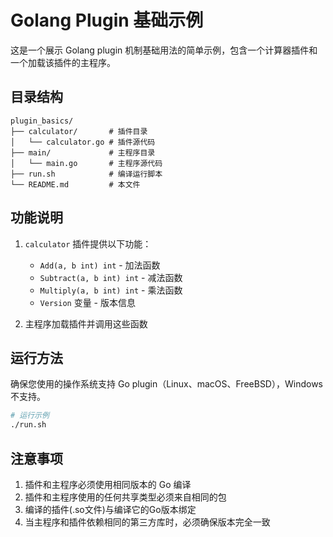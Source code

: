 # Golang Plugin 基础示例

这是一个展示 Golang plugin 机制基础用法的简单示例，包含一个计算器插件和一个加载该插件的主程序。

## 目录结构

```
plugin_basics/
├── calculator/       # 插件目录
│   └── calculator.go # 插件源代码
├── main/             # 主程序目录
│   └── main.go       # 主程序源代码
├── run.sh            # 编译运行脚本
└── README.md         # 本文件
```

## 功能说明

1. `calculator` 插件提供以下功能：
   - `Add(a, b int) int` - 加法函数
   - `Subtract(a, b int) int` - 减法函数
   - `Multiply(a, b int) int` - 乘法函数
   - `Version` 变量 - 版本信息

2. 主程序加载插件并调用这些函数

## 运行方法

确保您使用的操作系统支持 Go plugin（Linux、macOS、FreeBSD），Windows 不支持。

```bash
# 运行示例
./run.sh
```

## 注意事项

1. 插件和主程序必须使用相同版本的 Go 编译
2. 插件和主程序使用的任何共享类型必须来自相同的包
3. 编译的插件(.so文件)与编译它的Go版本绑定
4. 当主程序和插件依赖相同的第三方库时，必须确保版本完全一致
